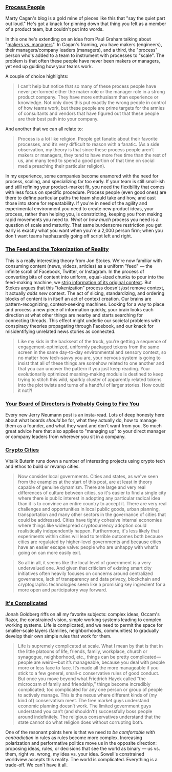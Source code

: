 

### [Process People](https://svpg.com/process-people/)

Marty Cagan's blog is a gold mine of pieces like this that "say the quiet part out loud." He's got a knack for pinning down that thing you felt as a member of a product team, but couldn't put into words.

In this one he's extending on an idea from Paul Graham talking about "[makers vs. managers](http://www.paulgraham.com/makersschedule.html)". In Cagan's framing, you have makers (engineers), their managers/company leaders (managers), and a third, the "process" person who's added to a team to instrument with processes to "scale". The problem is that often these people have never been makers _or_ managers, yet end up guiding how your teams work.

A couple of choice highlights:

> I can’t help but notice that so many of these process people have never performed either the maker role or the manager role in a strong product company. They have more enthusiasm than experience or knowledge. Not only does this put exactly the wrong people in control of how teams work, but these people are prime targets for the armies of consultants and vendors that have figured out that these people are their best path into your company.

And another that we can all relate to:

> Process is a lot like religion. People get fanatic about their favorite processes, and it’s very difficult to reason with a fanatic. (As a side observation, my theory is that since these process people aren’t makers or managers, they tend to have more free time than the rest of us, and many tend to spend a good portion of that time on social media preaching their particular religion).

In my experience, some companies become enamored with the need for process, scaling, and specializing far too early. If your team is still small-ish and still refining your product-market fit, you need the flexibility that comes with less focus on specific procedure. Process people (even good ones) are there to define particular paths the team should take and how, and cast those into stone for repeatability. If you're in need of the agility and experimental environment you need to create new product ideas, your process, rather than helping you, is constricting, keeping you from making rapid movements you need to. _What_ or _how much_ process you need is a question of scale and maturity. That same burdensome restriction you get early is exactly what you want when you're a 2,000 person firm; when you don't want teams haphazardly going off script left and right.

### [The Feed and the Tokenization of Reality](https://www.jonstokes.com/p/the-feed-and-the-tokenization-of)

This is a really interesting theory from Jon Stokes. We're now familiar with consuming content (news, videos, articles) as a uniform "feed" — the infinite scroll of Facebook, Twitter, or Instagram. In the process of converting bits of content into uniform, equal-sized chunks to pour into the feed-making machine, we [strip information of its original context](https://en.wikipedia.org/wiki/Context_collapse). But Stokes argues that this "tokenization" process doesn't _just_ remove context, it actually _adds new_ context. The act of slicing, standardizing, and ordering blocks of content is in itself an act of context creation. Our brains are pattern-recognizing, context-seeking machines. Looking for a way to place and process a new piece of information quickly, your brain looks each direction at what other things are nearby and starts searching for connecting threads. This effect might underlie our societal problems with conspiracy theories propagating through Facebook, and our knack for misidentifying unrelated news stories as connected.

> Like my kids in the backseat of the truck, you’re getting a sequence of engagement-optimized, uniformly packaged tokens from the same screen in the same day-to-day environmental and sensory context, so no matter how tech-savvy you are, your nervous system is going to insist that all of these things are somehow related to one another and that you can uncover the pattern if you just keep reading. Your evolutionarily optimized meaning-making module is destined to keep trying to stitch this wild, sparkly cluster of apparently related tokens into the plot twists and turns of a handful of larger stories. How could it not?!

### [Your Board of Directors is Probably Going to Fire You](https://reactionwheel.net/2021/11/your-boards-of-directors-is-probably-going-to-fire-you.html)

Every new Jerry Neumann post is an insta-read. Lots of deep honesty here about what boards _should be_ for, what they actually do, how to manage them as a founder, and what they want and don't want from you. So much great advice here that also applies to "managing up" to your direct manager or company leaders from wherever you sit in a company.

### [Crypto Cities](https://vitalik.ca/general/2021/10/31/cities.html)

Vitalik Buterin runs down a number of interesting projects using crypto tech and ethos to build or revamp cities.

> Now consider local governments. Cities and states, as we've seen from the examples at the start of this post, are at least in theory capable of genuine dynamism. There are large and very real differences of culture between cities, so it's easier to find a single city where there is public interest in adopting any particular radical idea than it is to convince an entire country to accept it. There are very real challenges and opportunities in local public goods, urban planning, transportation and many other sectors in the governance of cities that could be addressed. Cities have tightly cohesive internal economies where things like widespread cryptocurrency adoption could realistically independently happen. Furthermore, it's less likely that experiments within cities will lead to terrible outcomes both because cities are regulated by higher-level governments and because cities have an easier escape valve: people who are unhappy with what's going on can more easily exit.

> So all in all, it seems like the local level of government is a very undervalued one. And given that criticism of existing smart city initiatives often heavily focuses on concerns around centralized governance, lack of transparency and data privacy, blockchain and cryptographic technologies seem like a promising key ingredient for a more open and participatory way forward.

### [It's Complicated](https://gfile.thedispatch.com/p/its-complicated)

Jonah Goldberg riffs on all my favorite subjects: complex ideas, Occam's Razor, the constrained vision, simple working systems leading to complex working systems. Life is complicated, and we need to permit the space for smaller-scale layers (families, neighborhoods, communities) to gradually develop their own simple rules that work for them. 

> Life is supremely complicated at scale. What I mean by that is that in the little platoons of life, friends, family, workplace, church or synagogue, neighborhood, etc., things can be pretty complicated—people are weird—but it’s manageable, because you deal with people more or less face to face. It’s made all the more manageable if you stick to a few general, small-c conservative rules of good conduct. But once you move beyond what Friedrich Hayek called “the microcosm of family and friendship,” things become incredibly complicated; too complicated for any one person or group of people to actively manage. This is the nexus where different kinds of (my kind of) conservatism meet. The free market guys understand economic planning doesn’t work. The limited government guys understand you can’t (and shouldn’t!) successfully boss people around indefinitely. The religious conservatives understand that the state cannot do what religion does without corrupting both.

One of the resonant points here is that we need _to be comfortable with contradiction_ in rules as rules become more complex. Increasing polarization and performative politics move us in the opposite direction: proposing ideas, rules, or decisions that see the world as binary — us vs. them, right vs. wrong, my idea vs. your idea. Sowell's constrained worldview accepts this reality. The world is complicated. Everything is a trade-off. We can't have it all.

